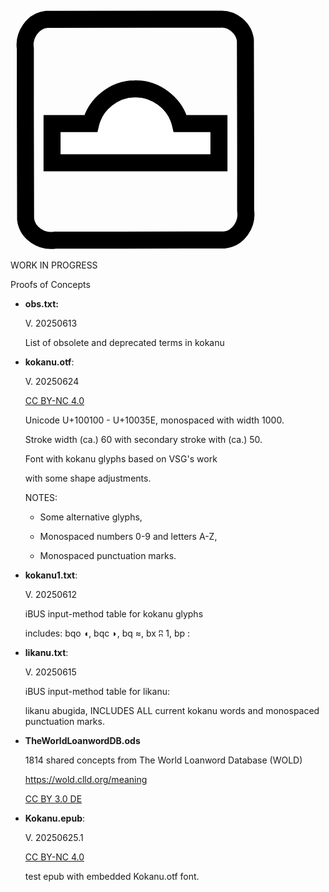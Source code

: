 <?xml version="1.0" encoding="UTF-8" standalone="no"?>
<svg
   version="1.1"
   width="400"
   height="400"
   viewBox="0 0 400 400"
   id="svg1"
   xmlns="http://www.w3.org/2000/svg"
   xmlns:svg="http://www.w3.org/2000/svg">
  <defs
     id="defs1" />
  <path
     id="path1"
     style="fill:#ffffff;stroke:#000000;stroke-width:27.2126;stroke-dasharray:none"
     d="m 271.57812,196.18552 h 61.94141 v 62.70312 H 66.480469 v -62.70312 c 23.316406,-0.0105 38.632851,0.024 61.949221,-0.0195 7.53622,-31.38854 37.6664,-55.36382 69.97461,-55.54688 33.53556,-1.19456 65.31626,22.92428 73.17382,55.56638 z" />
  <path
     id="rect377"
     style="fill:none;stroke:#000000;stroke-width:27.21259843;stroke-dasharray:none"
     d="m 375.83482,62.596799 c 0.88141,90.886061 0.14242,181.846351 0.38772,272.760991 3.26565,21.42646 -11.31709,44.37662 -33.52878,46.95633 C 252.1641,383.20306 161.559,382.45796 71.000295,382.70503 49.597497,385.95021 26.728332,371.31312 24.165271,349.15165 23.280395,258.23259 24.024052,167.23859 23.777461,76.290674 20.500655,54.787612 35.301151,31.818488 57.587137,29.392344 150.34479,28.585894 243.1668,29.272204 335.94922,29.041016 c 19.46115,-0.891128 37.41765,14.296635 39.8856,33.555783 z" />
</svg>



WORK IN PROGRESS

Proofs of Concepts

- <b>obs.txt:</b>
  
  V. 20250613

  List of obsolete and deprecated terms in kokanu

- <b>kokanu.otf</b>:

  V. 20250624

  <a href="https://creativecommons.org/licenses/by-nc/4.0/deed.en">CC BY-NC 4.0</a>

  Unicode U+100100 - U+10035E, monospaced with width 1000.

  Stroke width (ca.) 60 with secondary stroke with (ca.) 50.

  Font with kokanu glyphs based on VSG's work

  with some shape adjustments.

  NOTES:

  - Some alternative glyphs,

  - Monospaced numbers 0-9 and letters A-Z,
    
  - Monospaced punctuation marks.

- <b>kokanu1.txt</b>: 

  V. 20250612

  iBUS input-method table for kokanu glyphs

  includes: bqo	◖, bqc	◗, bq	≈, bx	ʭ	1, bp	:
    
- <b>likanu.txt</b>:

  V. 20250615

  iBUS input-method table for likanu:

  likanu abugida, INCLUDES ALL current kokanu words
  and monospaced punctuation marks.

- <b>TheWorldLoanwordDB.ods</b>
  
  1814 shared concepts from The World Loanword Database (WOLD)
  
  https://wold.clld.org/meaning
  
  <a href="https://creativecommons.org/licenses/by/3.0/de/deed.en">CC BY 3.0 DE</a>

- <b>Kokanu.epub</b>:

  V. 20250625.1

  <a href="https://creativecommons.org/licenses/by-nc/4.0/deed.en">CC BY-NC 4.0</a>

  test epub with embedded Kokanu.otf font.
 

